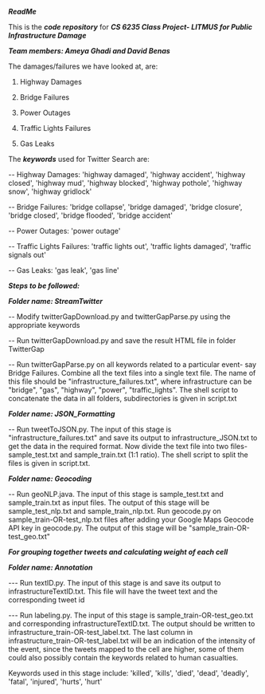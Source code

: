 ***ReadMe***

This is the ***code repository*** for 
***CS 6235 Class Project- LITMUS for Public Infrastructure Damage***

***Team members: Ameya Ghadi and David Benas***

The damages/failures we have looked at, are:

1) Highway Damages

2) Bridge Failures

3) Power Outages

4) Traffic Lights Failures

5) Gas Leaks


The ***keywords*** used for Twitter Search are:

-- Highway Damages: 'highway damaged', 'highway accident', 'highway closed', 'highway mud', 'highway blocked', 'highway pothole', 'highway snow', 'highway gridlock'

-- Bridge Failures: 'bridge collapse', 'bridge damaged', 'bridge closure', 'bridge closed', 'bridge flooded', 'bridge accident'

-- Power Outages: 'power outage'

-- Traffic Lights Failures: 'traffic lights out', 'traffic lights damaged', 'traffic signals out'

-- Gas Leaks: 'gas leak', 'gas line'


***Steps to be followed:***

***Folder name: StreamTwitter***

-- Modify twitterGapDownload.py and twitterGapParse.py using the appropriate keywords

-- Run twitterGapDownload.py and save the result HTML file in folder TwitterGap

-- Run twitterGapParse.py on all keywords related to a particular event- say Bridge Failures. Combine all the text files into a single text file. The name of this file should be "infrastructure_failures.txt", where infrastructure can be "bridge", "gas", "highway", "power", "traffic_lights". The shell script to concatenate the data in all folders, subdirectories is given in script.txt


***Folder name: JSON_Formatting***

-- Run tweetToJSON.py. The input of this stage is "infrastructure_failures.txt" and save its output to infrastructure_JSON.txt to get the data in the required format. Now divide the text file into two files- sample_test.txt and sample_train.txt (1:1 ratio). The shell script to split the files is given in script.txt.

***Folder name: Geocoding***

-- Run geoNLP.java. The input of this stage is sample_test.txt and sample_train.txt as input files. The output of this stage will be sample_test_nlp.txt and sample_train_nlp.txt. Run geocode.py on sample_train-OR-test_nlp.txt files after adding your Google Maps Geocode API key in geocode.py. The output of this stage will be "sample_train-OR-test_geo.txt"


***For grouping together tweets and calculating weight of each cell***

***Folder name: Annotation***

--- Run textID.py. The input of this stage is  and save its output to infrastructureTextID.txt. This file will have the tweet text and the corresponding tweet id

--- Run labeling.py. The input of this stage is sample_train-OR-test_geo.txt and corresponding infrastructureTextID.txt. The output should be written to infrastructure_train-OR-test_label.txt. The last column in infrastructure_train-OR-test_label.txt will be an indication of the intensity of the event, since the tweets mapped to the cell are higher, some of them could also possibly contain the keywords related to human casualties.

Keywords used in this stage include: 
'killed', 'kills', 'died', 'dead', 'deadly', 'fatal', 'injured', 'hurts', 'hurt'
